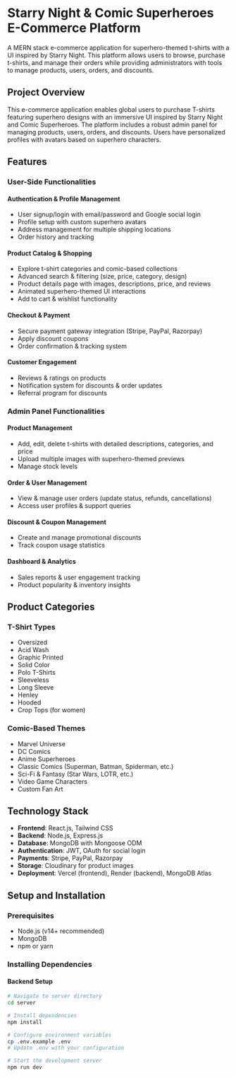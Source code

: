 # Starry Night & Comic Superheroes E-Commerce Platform

A MERN stack e-commerce application for superhero-themed t-shirts with a UI inspired by Starry Night. This platform allows users to browse, purchase t-shirts, and manage their orders while providing administrators with tools to manage products, users, orders, and discounts.

## Project Overview

This e-commerce application enables global users to purchase T-shirts featuring superhero designs with an immersive UI inspired by Starry Night and Comic Superheroes. The platform includes a robust admin panel for managing products, users, orders, and discounts. Users have personalized profiles with avatars based on superhero characters.

## Features

### User-Side Functionalities

#### Authentication & Profile Management
- User signup/login with email/password and Google social login
- Profile setup with custom superhero avatars
- Address management for multiple shipping locations
- Order history and tracking

#### Product Catalog & Shopping
- Explore t-shirt categories and comic-based collections
- Advanced search & filtering (size, price, category, design)
- Product details page with images, descriptions, price, and reviews
- Animated superhero-themed UI interactions
- Add to cart & wishlist functionality

#### Checkout & Payment
- Secure payment gateway integration (Stripe, PayPal, Razorpay)
- Apply discount coupons
- Order confirmation & tracking system

#### Customer Engagement
- Reviews & ratings on products
- Notification system for discounts & order updates
- Referral program for discounts

### Admin Panel Functionalities

#### Product Management
- Add, edit, delete t-shirts with detailed descriptions, categories, and price
- Upload multiple images with superhero-themed previews
- Manage stock levels

#### Order & User Management
- View & manage user orders (update status, refunds, cancellations)
- Access user profiles & support queries

#### Discount & Coupon Management
- Create and manage promotional discounts
- Track coupon usage statistics

#### Dashboard & Analytics
- Sales reports & user engagement tracking
- Product popularity & inventory insights

## Product Categories

### T-Shirt Types
- Oversized
- Acid Wash
- Graphic Printed
- Solid Color
- Polo T-Shirts
- Sleeveless
- Long Sleeve
- Henley
- Hooded
- Crop Tops (for women)

### Comic-Based Themes
- Marvel Universe
- DC Comics
- Anime Superheroes
- Classic Comics (Superman, Batman, Spiderman, etc.)
- Sci-Fi & Fantasy (Star Wars, LOTR, etc.)
- Video Game Characters
- Custom Fan Art

## Technology Stack

- **Frontend**: React.js, Tailwind CSS
- **Backend**: Node.js, Express.js
- **Database**: MongoDB with Mongoose ODM
- **Authentication**: JWT, OAuth for social login
- **Payments**: Stripe, PayPal, Razorpay
- **Storage**: Cloudinary for product images
- **Deployment**: Vercel (frontend), Render (backend), MongoDB Atlas

## Setup and Installation

### Prerequisites
- Node.js (v14+ recommended)
- MongoDB
- npm or yarn

### Installing Dependencies

#### Backend Setup
```bash
# Navigate to server directory
cd server

# Install dependencies
npm install

# Configure environment variables
cp .env.example .env
# Update .env with your configuration

# Start the development server
npm run dev

